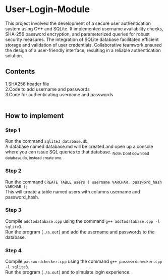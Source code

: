 # User-Login-Module
This project involved the development of a secure user authentication system using C++ and SQLite. It implemented username availability checks, SHA-256 password encryption, and parameterized queries for robust security measures. The integration of SQLite database facilitated efficient storage and validation of user credentials. Collaborative teamwork ensured the design of a user-friendly interface, resulting in a reliable authentication solution.
<br>

## Contents
1.SHA256 header file<br>
2.Code to add username and passwords<br>
3.Code for authenticating username and passwords
<br>
<br>
## How to implement
### Step 1
Run the command ```sqlite3 database.db```.<br>
A database named database.md will be created and open up a console where you can issue SQL queries to that database.
<sub>Note: Dont download database.db, instead create one.</sub>
### Step 2
Run the command ```CREATE TABLE users (
  username VARCHAR,
  password_hash VARCHAR
);``` <br>
This will create a table named users with columns username and password_hash.
### Step 3
Compile ```addtodatabase.cpp``` using the command ```g++ addtodatabase.cpp -l sqlite3```.<br>
Run the program (```./a.out```) and add the username and passwords to the database.
### Step 4
Compile ```passwordchecker.cpp``` using the command ```g++ passwordchecker.cpp -l sqlite3```.<br>
Run the program (```./a.out```) and to simulate login experience.
